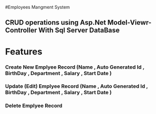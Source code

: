 #Employees Mangment System
## CRUD operations using Asp.Net Model-Viewr-Controller With Sql Server DataBase 
# Features 
### Create New Emplyee Record (Name , Auto Generated Id , BirthDay , Department , Salary , Start Date )
### Update (Edit) Emplyee Record (Name , Auto Generated Id , BirthDay , Department , Salary , Start Date )
### Delete Emplyee Record
